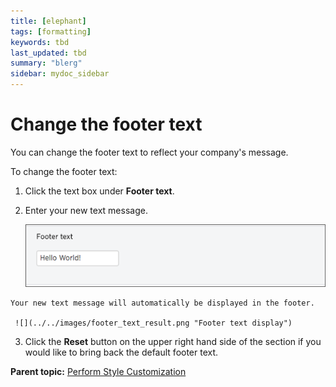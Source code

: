 ```yaml
---
title: [elephant]
tags: [formatting]
keywords: tbd
last_updated: tbd
summary: "blerg"
sidebar: mydoc_sidebar
---
```

# Change the footer text

You can change the footer text to reflect your company's message.

To change the footer text:

1.   Click the text box under **Footer text**. 
2.   Enter your new text message. 

     ![](../../images/style_footer_text.png "Footer text menu") 

    Your new text message will automatically be displayed in the footer.

     ![](../../images/footer_text_result.png "Footer text display") 

3.   Click the **Reset** button on the upper right hand side of the section if you would like to bring back the default footer text. 

**Parent topic:** [Perform Style Customization](../../application_integration/custom_branding/perform_style_customization.html)

